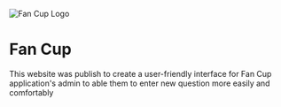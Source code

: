 ![Fan Cup Logo](/logo.svg)
# Fan Cup 

This website was publish to create a user-friendly interface for Fan Cup application's admin to able them to enter new question more easily and comfortably
